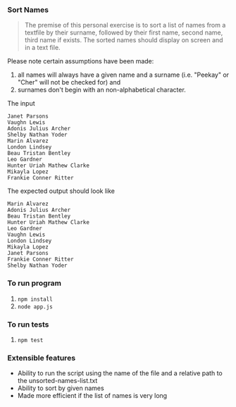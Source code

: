 ### Sort Names

> The premise of this personal exercise is to sort a list of names from a textfile by their surname, followed by their first name, second name, third name if exists. The sorted names should display on screen and in a text file.

Please note certain assumptions have been made:

1. all names will always have a given name and a surname (i.e. "Peekay" or "Cher" will not be checked for) and
2. surnames don't begin with an non-alphabetical character.

The input
```
Janet Parsons
Vaughn Lewis
Adonis Julius Archer
Shelby Nathan Yoder
Marin Alvarez
London Lindsey
Beau Tristan Bentley
Leo Gardner
Hunter Uriah Mathew Clarke
Mikayla Lopez
Frankie Conner Ritter
```

The expected output should look like

```
Marin Alvarez
Adonis Julius Archer
Beau Tristan Bentley
Hunter Uriah Mathew Clarke
Leo Gardner
Vaughn Lewis
London Lindsey
Mikayla Lopez
Janet Parsons
Frankie Conner Ritter
Shelby Nathan Yoder
```

### To run program

1. `npm install`
2. `node app.js`

### To run tests

1. `npm test`

### Extensible features

* Ability to run the script using the name of the file and a relative path to the unsorted-names-list.txt
* Ability to sort by given names
* Made more efficient if the list of names is very long
